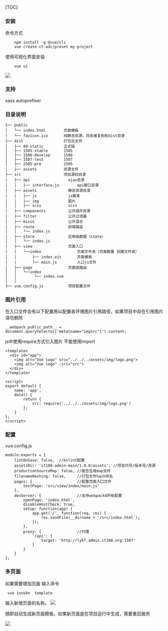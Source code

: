 [TOC]

### 安装

命令方式
```
	npm install -g @vue/cli
	vue create ct-adc/preset my-project
```

使用可视化界面安装
```
	vue ui
```

![](http://doc.uc108.org:8002/Public/Uploads/2018-11-21/5bf4fadacccbf.png)

### 支持

 sass autoprefixer 

### 目录说明

    ├── public                
	│   └── index.html        页面模板
	|   └── favicon.ico       纯静态资源，将会被复制到dist目录
	├── dist                  打包后文件
    │   ├── 80-static         正式版
    │   ├── 1505-stable       1505
    │   ├── 1506-develop      1506
    │   ├── 1507-test         1507
    │   ├── 2505-pre          2505
    │   ├── assets            资源文件
    ├── src                   项目源码目录
    │   ├── api               	ajax目录
    │   │   ├── interface.js  		api接口目录
    │   ├── assets            	静态资源目录
    │   │   ├── js            	js脚本
	│   │   ├── img           	图片
	│   │   ├── scss          	scss
	│   ├── components        	公共组件目录
	│   ├── filter            	公共过滤器
	│   ├── mixin             	公共混合
    │   ├── route             	前端路由
    │   │   └── index.js
    │   ├── store             	应用级数据（state）
    │   │   └── index.js
	│   ├── view              	页面入口
    │   │   └──index          		页面文件夹（页面数量 创建文件夹）
	│   │       ├── index.ejs      	页面模板
    │   │       └── main.js        	入口js文件
    │   ├── page              	页面级路由
    │   │   └──index 
    │   │        └── index.vue
	│   │
	├── vue.config.js         	项目配置文件

### 图片引用


在入口文件会有以下配置用以配置各环境图片引用路径，如果项目中存在引用图片 请勿删除
```
__webpack_public_path__ = document.querySelector('meta[name="imgSrc"]').content;
```
js中使用require方式引入图片 不能使用import
```
<template>
  <div id="app">
    <img alt="Vue logo" src="../../../assets/img/logo.png">
    <img alt="Vue logo" :src="src">
  </div>
</template>

<script>
export default {
    name: 'app',
    data() {
        return {
            src: require('../../../assets/img/logo.png')
        };
    }
};
</script>

```
### 配置
vue.config.js
```
module.exports = {
    lintOnSave: false,  //eslint配置
    assetsDir: 'ct108-admin-main/1.0.0/assets', //项目代号/版本号/资源
    productionSourceMap: false, //是否生成map文件
    filenameHashing: false,     //打包文件hash命名
    pages: {                    //配置页面入口文件
        testPage: 'src/view/index/main.js'
    },
    devServer: {                //支持webpack4所有配置
        openPage: 'index.html',
        disableHostCheck: true,
        setup: function(app) {
            app.get('/', function(req, res) {
                res.sendFile(__dirname + '/src/index.html');
            });
        },
        proxy: {                //代理
            '/api': {
                target: 'http://lykf.admin.ct108.org:1507'
            } 
        }
    }
};

```

### 多页面
如果需要增加页面  输入命令
```
 vue invoke  template
```
输入新增页面的名称。
![](http://doc.uc108.org:8002/Public/Uploads/2018-11-21/5bf50d63b5fb4.png)

随即自动生成新页面模板。如果新页面是在项目运行中生成，需要重启服务

![](http://doc.uc108.org:8002/Public/Uploads/2018-11-21/5bf511d1adbb0.png)